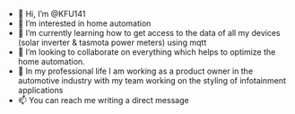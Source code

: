 - 👋 Hi, I’m @KFU141
- 👀 I’m interested in home automation
- 🌱 I’m currently learning how to get access to the data of all my devices (solar inverter & tasmota power meters) using mqtt
- 💞️ I’m looking to collaborate on everything which helps to optimize the home automation.
- 🚗 In my professional life I am working as a product owner in the automotive industry with my team working on the styling of infotainment applications
- 📫 You can reach me writing a direct message

<!---
KFU141/KFU141 is a ✨ special ✨ repository because its `README.md` (this file) appears on your GitHub profile.
You can click the Preview link to take a look at your changes.
--->
